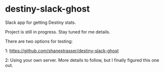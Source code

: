 # destiny-slack-ghost
Slack app for getting Destiny stats.

Project is still in progress. Stay tuned for me details.

There are two options for testing: 

1: https://github.com/shanestrasser/destiny-slack-ghost

2: Using your own server. More details to follow, but I finally figured this one out.
